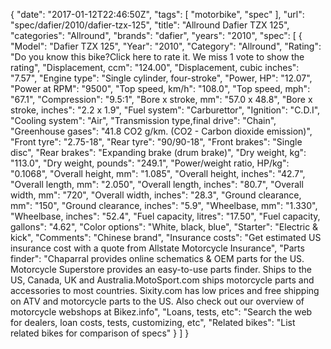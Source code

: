 {
    "date": "2017-01-12T22:46:50Z",
    "tags": [
        "motorbike",
        "spec"
    ],
    "url": "spec\/dafier\/2010\/dafier-tzx-125",
    "title": "Allround Dafier TZX 125",
    "categories": "Allround",
    "brands": "dafier",
    "years": "2010",
    "spec": [
        {
            "Model": "Dafier TZX 125",
            "Year": "2010",
            "Category": "Allround",
            "Rating": "Do you know this bike?Click here to rate it. We miss 1 vote to show the rating",
            "Displacement, ccm": "124.00",
            "Displacement, cubic inches": "7.57",
            "Engine type": "Single cylinder, four-stroke",
            "Power, HP": "12.07",
            "Power at RPM": "9500",
            "Top speed, km\/h": "108.0",
            "Top speed, mph": "67.1",
            "Compression": "9.5:1",
            "Bore x stroke, mm": "57.0 x 48.8",
            "Bore x stroke, inches": "2.2 x 1.9",
            "Fuel system": "Carburettor",
            "Ignition": "C.D.I",
            "Cooling system": "Air",
            "Transmission type,final drive": "Chain",
            "Greenhouse gases": "41.8 CO2 g\/km. (CO2 - Carbon dioxide emission)",
            "Front tyre": "2.75-18",
            "Rear tyre": "90\/90-18",
            "Front brakes": "Single disc",
            "Rear brakes": "Expanding brake (drum brake)",
            "Dry weight, kg": "113.0",
            "Dry weight, pounds": "249.1",
            "Power\/weight ratio, HP\/kg": "0.1068",
            "Overall height, mm": "1.085",
            "Overall height, inches": "42.7",
            "Overall length, mm": "2.050",
            "Overall length, inches": "80.7",
            "Overall width, mm": "720",
            "Overall width, inches": "28.3",
            "Ground clearance, mm": "150",
            "Ground clearance, inches": "5.9",
            "Wheelbase, mm": "1.330",
            "Wheelbase, inches": "52.4",
            "Fuel capacity, litres": "17.50",
            "Fuel capacity, gallons": "4.62",
            "Color options": "White, black, blue",
            "Starter": "Electric & kick",
            "Comments": "Chinese brand",
            "Insurance costs": "Get estimated US insurance cost with a quote from Allstate Motorcycle Insurance",
            "Parts finder": "Chaparral provides online schematics & OEM parts for the US.   Motorcycle Superstore provides an easy-to-use parts finder. Ships to the US, Canada, UK and Australia.MotoSport.com ships motorcycle parts and accessories to most countries.    Sixity.com has low prices and free shipping on ATV and motorcycle parts to the US. Also check out our overview of motorcycle webshops at Bikez.info",
            "Loans, tests, etc": "Search the web for dealers, loan costs, tests, customizing, etc",
            "Related bikes": "List related bikes for comparison of specs"
        }
    ]
}